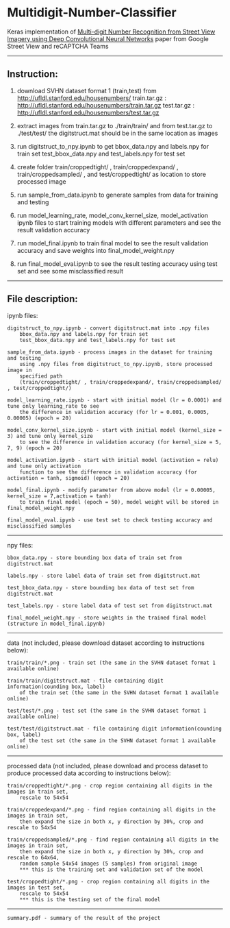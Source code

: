 # Multidigit-Number-Classifier

Keras implementation of [Multi-digit Number Recognition from Street View Imagery using Deep Convolutional Neural Networks](https://static.googleusercontent.com/media/research.google.com/en//pubs/archive/42241.pdf) paper from Google Street View and reCAPTCHA Teams

-----------------------------

Instruction:
-----------------------------
1) download SVHN dataset format 1 (train,test) from http://ufldl.stanford.edu/housenumbers/
train.tar.gz : http://ufldl.stanford.edu/housenumbers/train.tar.gz
test.tar.gz : http://ufldl.stanford.edu/housenumbers/test.tar.gz

2) extract images from train.tar.gz to ./train/train/
	and from test.tar.gz to ./test/test/
   the digitstruct.mat should be in the same location as images

3) run digitstruct_to_npy.ipynb to get 
	bbox_data.npy and labels.npy for train set
	test_bbox_data.npy and test_labels.npy for test set

4) create folder train/croppedtight/ , train/croppedexpand/ , train/croppedsampled/ ,
	and test/croppedtight/ 
	as location to store processed image

5) run sample_from_data.ipynb to generate samples from data for training and testing

6) run model_learning_rate, model_conv_kernel_size, model_activation ipynb files
	to start training models with different parameters and see the result validation accuracy

7) run model_final.ipynb to train final model to see the result validation accuracy
	and save weights into final_model_weight.npy

8) run final_model_eval.ipynb to see the result testing accuracy using test set and 
	see some misclassified result
  
-----------------------------



File description:
-----------------------------
ipynb files:

	digitstruct_to_npy.ipynb - convert digitstruct.mat into .npy files
		bbox_data.npy and labels.npy for train set
		test_bbox_data.npy and test_labels.npy for test set

	sample_from_data.ipynb - process images in the dataset for training and testing
		using .npy files from digitstruct_to_npy.ipynb, store processed image in
		specified path 
		(train/croppedtight/ , train/croppedexpand/, train/croppedsampled/ , test/croppedtight/) 
	
	model_learning_rate.ipynb - start with initial model (lr = 0.0001) and tune only learning_rate to see
		the difference in validation accuracy (for lr = 0.001, 0.0005, 0.00005) (epoch = 20)

	model_conv_kernel_size.ipynb - start with initial model (kernel_size = 3) and tune only kernel_size
		to see the difference in validation accuracy (for kernel_size = 5, 7, 9) (epoch = 20)
	
	model_activation.ipynb - start with initial model (activation = relu) and tune only activation
		function to see the difference in validation accuracy (for activation = tanh, sigmoid) (epoch = 20)
	
	model_final.ipynb - modify parameter from above model (lr = 0.00005, kernel_size = 7,activation = tanh)
		to train final model (epoch = 50), model weight will be stored in final_model_weight.npy

	final_model_eval.ipynb - use test set to check testing accuracy and misclassified samples
-----------------------------
npy files:
	
	bbox_data.npy - store bounding box data of train set from digitstruct.mat
	
	labels.npy - store label data of train set from digitstruct.mat

	test_bbox_data.npy - store bounding box data of test set from digitstruct.mat
	
	test_labels.npy - store label data of test set from digitstruct.mat
	
	final_model_weight.npy - store weights in the trained final model (structure in model_final.ipynb)
-----------------------------
data (not included, please download dataset according to instructions below):

	train/train/*.png - train set (the same in the SVHN dataset format 1 available online)

	train/train/digitstruct.mat - file containing digit information(counding box, label) 
		of the train set (the same in the SVHN dataset format 1 available online)
	
	test/test/*.png - test set (the same in the SVHN dataset format 1 available online)

	test/test/digitstruct.mat - file containing digit information(counding box, label) 
		of the test set (the same in the SVHN dataset format 1 available online)
-----------------------------
processed data (not included, please download and process dataset to produce 
		processed data according to instructions below):
	
	train/croppedtight/*.png - crop region containing all digits in the images in train set,
		rescale to 54x54
	
	train/croppedexpand/*.png - find region containing all digits in the images in train set,
		then expand the size in both x, y direction by 30%, crop and rescale to 54x54

	train/croppedsampled/*.png - find region containing all digits in the images in train set,
		then expand the size in both x, y direction by 30%, crop and rescale to 64x64, 
		random sample 54x54 images (5 samples) from original image
		*** this is the training set and validation set of the model

	test/croppedtight/*.png - crop region containing all digits in the images in test set,
		rescale to 54x54
		*** this is the testing set of the final model
 
-----------------------------
  	summary.pdf - summary of the result of the project 
